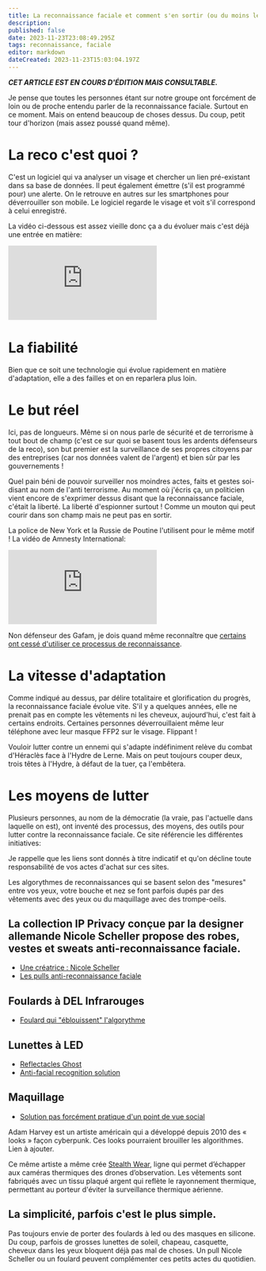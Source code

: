 ```yaml
---
title: La reconnaissance faciale et comment s'en sortir (ou du moins le mieux)
description: 
published: false
date: 2023-11-23T23:08:49.295Z
tags: reconnaissance, faciale
editor: markdown
dateCreated: 2023-11-23T15:03:04.197Z
---
```


***CET ARTICLE EST EN COURS D'ÉDITION MAIS CONSULTABLE.***

Je pense que toutes les personnes étant sur notre groupe ont forcément de loin ou de proche entendu parler de la reconnaissance faciale. Surtout en ce moment. Mais on entend beaucoup de choses dessus.
Du coup, petit tour d'horizon (mais assez poussé quand même).

# La reco c'est quoi ?
C'est un logiciel qui va analyser un visage et chercher un lien pré-existant dans sa base de données. Il peut également émettre (s'il est programmé pour) une alerte. On le retrouve en autres sur les smartphones pour déverrouiller son mobile. Le logiciel regarde le visage et voit s'il correspond à celui enregistré.

La vidéo ci-dessous est assez vieille donc ça a du évoluer mais c'est déjà une entrée en matière:
<iframe class="frame-style" title="Reconnaissance faciale, comment ça marche ?" src="https://invidious.fdn.fr/embed/189Y7u6moT8?t=1" allow="fullscreen; accelerometer; encrypted-media; gyroscope; picture-in-picture" sandbox="allow-same-origin allow-scripts allow-popups" frameborder="0"></iframe>

# La fiabilité
Bien que ce soit une technologie qui évolue rapidement en matière d'adaptation, elle a des failles et on en reparlera plus loin.

# Le but réel
Ici, pas de longueurs. Même si on nous parle de sécurité et de terrorisme à tout bout de champ (c'est ce sur quoi se basent tous les ardents défenseurs de la reco), son but premier est la surveillance de ses propres citoyens par des entreprises (car nos données valent de l'argent) et bien sûr par les gouvernements !

Quel pain béni de pouvoir surveiller nos moindres actes, faits et gestes soi-disant au nom de l'anti terrorisme.
Au moment où j'écris ça, un politicien vient encore de s'exprimer dessus disant que la reconnaissance faciale, c'était la liberté.
La liberté d'espionner surtout ! Comme un mouton qui peut courir dans son champ mais ne peut pas en sortir.

La police de New York et la Russie de Poutine l'utilisent pour le même motif !
La vidéo de Amnesty International:
<iframe class="frame-style" title="Reconnaissance faciale, comment ça marche ?" src="https://yewtu.be/embed/7VbfB1T1g8A?t=1" allow="fullscreen; accelerometer; encrypted-media; gyroscope; picture-in-picture" sandbox="allow-same-origin allow-scripts allow-popups" frameborder="0"></iframe>
                      
Non défenseur des Gafam, je dois quand même reconnaître que [certains ont cessé d'utiliser ce processus de reconnaissance](https://fr.wikipedia.org/wiki/Syst%C3%A8me_de_reconnaissance_faciale#%C3%89tats-Unis).

# La vitesse d'adaptation
Comme indiqué au dessus, par délire totalitaire et glorification du progrès, la reconnaissance faciale évolue vite. S'il y a quelques années, elle ne prenait pas en compte les vêtements ni les cheveux, aujourd'hui, c'est fait à certains endroits.
Certaines personnes déverrouillaient même leur téléphone avec leur masque FFP2 sur le visage. Flippant !

Vouloir lutter contre un ennemi qui s'adapte indéfiniment relève du combat d'Héraclès face à l'Hydre de Lerne. Mais on peut toujours couper deux, trois têtes à l'Hydre, à défaut de la tuer, ça l'embêtera.

# Les moyens de lutter
Plusieurs personnes, au nom de la démocratie (la vraie, pas l'actuelle dans laquelle on est), ont inventé des processus, des moyens, des outils pour lutter contre la reconnaissance faciale.
Ce site référencie les différentes initiatives:

Je rappelle que les liens sont donnés à titre indicatif et qu'on décline toute responsabilité de vos actes d'achat sur ces sites.

Les algorythmes de reconnaissances qui se basent selon des "mesures" entre vos yeux, votre bouche et nez se font parfois dupés par des vêtements avec des yeux ou du maquillage avec des trompe-oeils.

## La collection IP Privacy conçue par la designer allemande Nicole Scheller propose des robes, vestes et sweats anti-reconnaissance faciale.

* [Une créatrice : Nicole Scheller](https://www.notjustalabel.com/nicole-scheller)
* [Les pulls anti-reconnaissance faciale ](https://www.futura-sciences.com/tech/actualites/intelligence-artificielle-voici-pulls-anti-reconnaissance-faciale-103008)

## Foulards à DEL Infrarouges
* [Foulard qui "éblouissent" l'algorythme](https://www.liberties.eu/fr/stories/anti-facial-recognition-mask/43570)

## Lunettes à LED
* [Reflectacles Ghost](https://www.reflectacles.com/order/ghost)
* [Anti-facial recognition solution](https://www.privacyglasses.net/fr/news/anti-facial-recognition-solution-disclosed-by-the-media-so-far)

## Maquillage
* [Solution pas forcément pratique d'un point de vue social](https://www.wedemain.fr/inventer/la-mode-peut-elle-nous-proteger-de-la-reconnaissance-faciale_a4340-html)

Adam Harvey est un artiste américain qui a développé depuis 2010 des « looks » façon cyberpunk. Ces looks pourraient brouiller les algorithmes.
Lien à ajouter.

Ce même artiste a même crée [Stealth Wear](https://adam.harvey.studio/stealth-wear), ligne qui permet d’échapper aux caméras thermiques des drones d’observation. Les vêtements sont fabriqués avec un tissu plaqué argent qui reflète le rayonnement thermique, permettant au porteur d'éviter la surveillance thermique aérienne.

## La simplicité, parfois c'est le plus simple.
Pas toujours envie de porter des foulards à led ou des masques en silicone.
Du coup, parfois de grosses lunettes de soleil, chapeau, casquette, cheveux dans les yeux bloquent déjà pas mal de choses.
Un pull Nicole Scheller ou un foulard peuvent complémenter ces petits actes du quotidien.